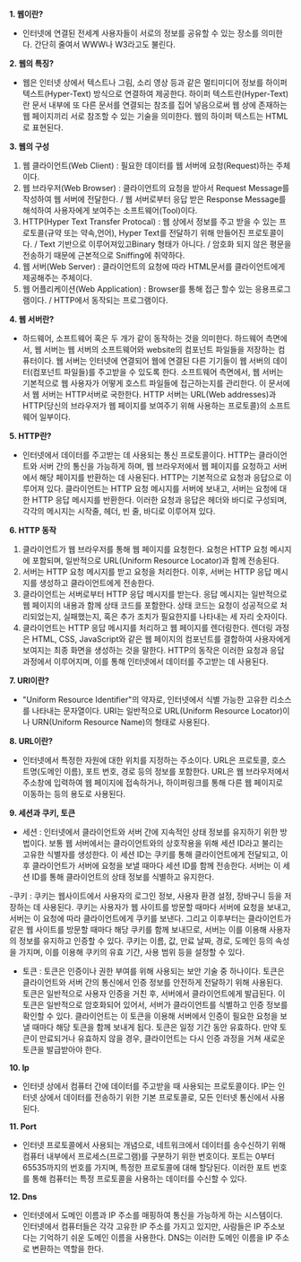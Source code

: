 <b>1. 웹이란?</b>

- 인터넷에 연결된 전세계 사용자들이 서로의 정보를 공유할 수 있는 장소를 의미한다. 간단히 줄여서 WWW나 W3라고도 불린다.

<b>2. 웹의 특징?</b>

- 웹은 인터넷 상에서 텍스트나 그림, 소리 영상 등과 같은 멀티미디어 정보를 하이퍼 텍스트(Hyper-Text) 방식으로 연결하여 제공한다. 하이퍼 텍스트란(Hyper-Text)란 문서 내부에 또 다른 문서를 연결되는 참조를 집어 넣음으로써 웹 상에 존재하는 웹 페이지끼리 서로 참조할 수 있는 기술을 의미한다. 웹의 하이퍼 텍스트는 HTML로 표현된다.

<b>3. 웹의 구성</b>

1. 웹 클라이언트(Web Client) : 필요한 데이터를 웹 서버에 요청(Request)하는 주체이다.
2. 웹 브라우저(Web Browser) : 클라이언트의 요청을 받아서 Request Message를 작성하여 웹 서버에 전달한다. / 웹 서버로부터 응답 받은 Response Message를 해석하여 사용자에게 보여주는 소프트웨어(Tool)이다.
3. HTTP(Hyper Text Transfer Protocal) : 웹 상에서 정보를 주고 받을 수 있는 프로토콜(규약 또는 약속,언어), Hyper Text를 전달하기 위해 만들어진 프로토콜이다. / Text 기반으로 이루어져있고Binary 형태가 아니다. / 암호화 되지 않은 평문을 전송하기 때문에 근본적으로 Sniffing에 취약하다.
4. 웹 서버(Web Server) : 클라이언트의 요청에 따라 HTML문서를 클라이언트에게 제공해주는 주체이다.
5. 웹 어플리케이션(Web Application) : Browser를 통해 접근 할수 있는 응용프로그램이다. / HTTP에서 동작되는 프로그램이다.

<b>4. 웹 서버란?</b>

- 하드웨어, 소프트웨어 혹은 두 개가 같이 동작하는 것을 의미한다.
  하드웨어 측면에서, 웹 서버는 웹 서버의 소프트웨어와 website의 컴포넌트 파일들을 저장하는 컴퓨터이다. 웹 서버는 인터넷에 연결되어 웹에 연결된 다른 기기들이 웹 서버의 데이터(컴포넌트 파일들)를 주고받을 수 있도록 한다.
  소프트웨어 측면에서, 웹 서버는 기본적으로 웹 사용자가 어떻게 호스트 파일들에 접근하는지를 관리한다. 이 문서에서 웹 서버는 HTTP서버로 국한한다. HTTP 서버는 URL(Web addresses)과 HTTP(당신의 브라우저가 웹 페이지를 보여주기 위해 사용하는 프로토콜)의 소프트웨어 일부이다.

<b>5. HTTP란?</b>

- 인터넷에서 데이터를 주고받는 데 사용되는 통신 프로토콜이다. HTTP는 클라이언트와 서버 간의 통신을 가능하게 하며, 웹 브라우저에서 웹 페이지를 요청하고 서버에서 해당 페이지를 반환하는 데 사용된다. HTTP는 기본적으로 요청과 응답으로 이루어져 있다. 클라이언트는 HTTP 요청 메시지를 서버에 보내고, 서버는 요청에 대한 HTTP 응답 메시지를 반환한다. 이러한 요청과 응답은 헤더와 바디로 구성되며, 각각의 메시지는 시작줄, 헤더, 빈 줄, 바디로 이루어져 있다.

<b>6. HTTP 동작</b>

1. 클라이언트가 웹 브라우저를 통해 웹 페이지를 요청한다. 요청은 HTTP 요청 메시지에 포함되며, 일반적으로 URL(Uniform Resource Locator)과 함께 전송된다.
2. 서버는 HTTP 요청 메시지를 받고 요청을 처리한다. 이후, 서버는 HTTP 응답 메시지를 생성하고 클라이언트에게 전송한다.
3. 클라이언트는 서버로부터 HTTP 응답 메시지를 받는다. 응답 메시지는 일반적으로 웹 페이지의 내용과 함께 상태 코드를 포함한다. 상태 코드는 요청이 성공적으로 처리되었는지, 실패했는지, 혹은 추가 조치가 필요한지를 나타내는 세 자리 숫자이다.
4. 클라이언트는 HTTP 응답 메시지를 처리하고 웹 페이지를 렌더링한다. 렌더링 과정은 HTML, CSS, JavaScript와 같은 웹 페이지의 컴포넌트를 결합하여 사용자에게 보여지는 최종 화면을 생성하는 것을 말한다.
   HTTP의 동작은 이러한 요청과 응답 과정에서 이루어지며, 이를 통해 인터넷에서 데이터를 주고받는 데 사용된다.

<b>7. URI이란?</b>

- "Uniform Resource Identifier"의 약자로, 인터넷에서 식별 가능한 고유한 리소스를 나타내는 문자열이다. URI는 일반적으로 URL(Uniform Resource Locator)이나 URN(Uniform Resource Name)의 형태로 사용된다.

<b>8. URL이란?</b>

- 인터넷에서 특정한 자원에 대한 위치를 지정하는 주소이다. URL은 프로토콜, 호스트명(도메인 이름), 포트 번호, 경로 등의 정보를 포함한다. URL은 웹 브라우저에서 주소창에 입력하여 웹 페이지에 접속하거나, 하이퍼링크를 통해 다른 웹 페이지로 이동하는 등의 용도로 사용된다.

<b>9. 세션과 쿠키, 토큰</b>

- 세션 : 인터넷에서 클라이언트와 서버 간에 지속적인 상태 정보를 유지하기 위한 방법이다. 보통 웹 서버에서는 클라이언트와의 상호작용을 위해 세션 ID라고 불리는 고유한 식별자를 생성한다. 이 세션 ID는 쿠키를 통해 클라이언트에게 전달되고, 이후 클라이언트가 서버에 요청을 보낼 때마다 세션 ID를 함께 전송한다. 서버는 이 세션 ID를 통해 클라이언트의 상태 정보를 식별하고 유지한다.

-쿠키 : 쿠키는 웹사이트에서 사용자의 로그인 정보, 사용자 환경 설정, 장바구니 등을 저장하는 데 사용된다. 쿠키는 사용자가 웹 사이트를 방문할 때마다 서버에 요청을 보내고, 서버는 이 요청에 따라 클라이언트에게 쿠키를 보낸다. 그리고 이후부터는 클라이언트가 같은 웹 사이트를 방문할 때마다 해당 쿠키를 함께 보내므로, 서버는 이를 이용해 사용자의 정보를 유지하고 인증할 수 있다. 쿠키는 이름, 값, 만료 날짜, 경로, 도메인 등의 속성을 가지며, 이를 이용해 쿠키의 유효 기간, 사용 범위 등을 설정할 수 있다.

- 토큰 : 토큰은 인증이나 권한 부여를 위해 사용되는 보안 기술 중 하나이다. 토큰은 클라이언트와 서버 간의 통신에서 인증 정보를 안전하게 전달하기 위해 사용된다. 토큰은 일반적으로 사용자 인증을 거친 후, 서버에서 클라이언트에게 발급된다. 이 토큰은 일반적으로 암호화되어 있어서, 서버가 클라이언트를 식별하고 인증 정보를 확인할 수 있다. 클라이언트는 이 토큰을 이용해 서버에서 인증이 필요한 요청을 보낼 때마다 해당 토큰을 함께 보내게 됩다. 토큰은 일정 기간 동안 유효하다. 만약 토큰이 만료되거나 유효하지 않을 경우, 클라이언트는 다시 인증 과정을 거쳐 새로운 토큰을 발급받아야 한다.

<b>10. Ip</b>

- 인터넷 상에서 컴퓨터 간에 데이터를 주고받을 때 사용되는 프로토콜이다. IP는 인터넷 상에서 데이터를 전송하기 위한 기본 프로토콜로, 모든 인터넷 통신에서 사용된다.

<b>11. Port</b>

- 인터넷 프로토콜에서 사용되는 개념으로, 네트워크에서 데이터를 송수신하기 위해 컴퓨터 내부에서 프로세스(프로그램)를 구분하기 위한 번호이다. 포트는 0부터 65535까지의 번호를 가지며, 특정한 프로토콜에 대해 할당된다. 이러한 포트 번호를 통해 컴퓨터는 특정 프로토콜을 사용하는 데이터를 수신할 수 있다.

<b>12. Dns</b>

- 인터넷에서 도메인 이름과 IP 주소를 매핑하여 통신을 가능하게 하는 시스템이다. 인터넷에서 컴퓨터들은 각각 고유한 IP 주소를 가지고 있지만, 사람들은 IP 주소보다는 기억하기 쉬운 도메인 이름을 사용한다. DNS는 이러한 도메인 이름을 IP 주소로 변환하는 역할을 한다.
